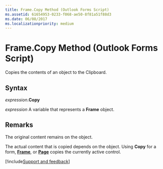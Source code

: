 ```yaml
---
title: Frame.Copy Method (Outlook Forms Script)
ms.assetid: 61654953-0233-f068-ae50-8f81a51f88d3
ms.date: 06/08/2017
ms.localizationpriority: medium
---
```



# Frame.Copy Method (Outlook Forms Script)

Copies the contents of an object to the Clipboard.


## Syntax

_expression_.**Copy**

_expression_ A variable that represents a **Frame** object.


## Remarks

The original content remains on the object.

The actual content that is copied depends on the object. Using **Copy** for a form, **[Frame](Outlook.frame.md)**, or **[Page](Outlook.page.md)** copies the currently active control.

[!include[Support and feedback](~/includes/feedback-boilerplate.md)]
